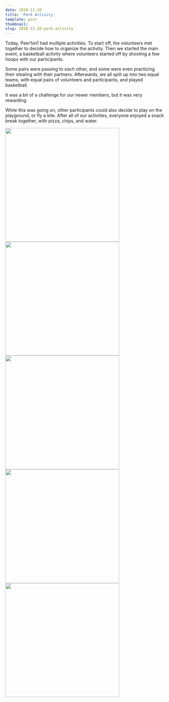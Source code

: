 ```yaml
---
date: 2018-11-20
title: 'Park Activity'
template: post
thumbnail:
slug: 2018-11-20-park-activity
---
```


Today, Peer1on1 had multiple activities. To start off, the volunteers met together to decide how to organize the activity. Then we started the main event, a basketball activity where volunteers started off by shooting a few hoops with our participants.

Some pairs were passing to each other, and some were even practicing their stealing with their partners. Afterwards, we all split up into two equal teams, with equal pairs of volunteers and participants, and played basketball.

It was a bit of a challenge for our newer members, but it was very rewarding.

While this was going on, other participants could also decide to play on the playground, or fly a kite. After all of our activities, everyone enjoyed a snack break together, with pizza, chips, and water.

<img src="https://media.discordapp.net/attachments/495451359039062052/514658789665013762/image0.jpg" width="360" />
<img src="https://media.discordapp.net/attachments/495451359039062052/514658808954486815/image0.jpg" width="360" />
<img src="https://media.discordapp.net/attachments/495451359039062052/514658827191451648/image0.jpg" width="360" />
<img src="https://media.discordapp.net/attachments/495451359039062052/514658953360048165/image0.jpg" width="360" />
<img src="https://media.discordapp.net/attachments/495451359039062052/514658885940936734/image0.jpg" width="360" />
